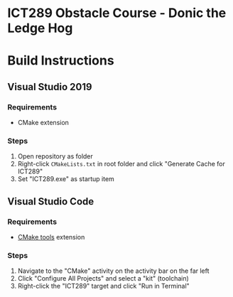 # ICT289 Obstacle Course - Donic the Ledge Hog

# Build Instructions
## Visual Studio 2019
### Requirements
- CMake extension
### Steps
1. Open repository as folder
1. Right-click `CMakeLists.txt` in root folder  and click "Generate Cache for ICT289"
1. Set "ICT289.exe" as startup item
## Visual Studio Code
### Requirements
- [CMake tools](https://marketplace.visualstudio.com/items?itemName=ms-vscode.cmake-tools) extension
### Steps
1. Navigate to the "CMake" activity on the activity bar on the far left
1. Click "Configure All Projects" and select a "kit" (toolchain)
1. Right-click the "ICT289" target and click "Run in Terminal"

